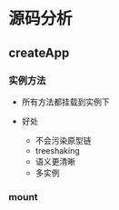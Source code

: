 # 源码分析

## createApp

### 实例方法

- 所有方法都挂载到实例下

- 好处
  - 不会污染原型链
  - treeshaking
  - 语义更清晰
  - 多实例

### mount
